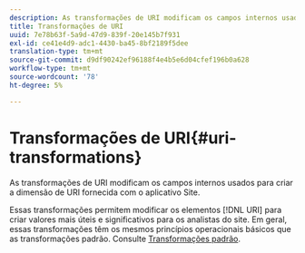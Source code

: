 ```yaml
---
description: As transformações de URI modificam os campos internos usados para criar a dimensão de URI fornecida com o aplicativo Site.
title: Transformações de URI
uuid: 7e78b63f-5a9d-47d9-839f-20e145b7f931
exl-id: ce41e4d9-adc1-4430-ba45-8bf2189f5dee
translation-type: tm+mt
source-git-commit: d9df90242ef96188f4e4b5e6d04cfef196b0a628
workflow-type: tm+mt
source-wordcount: '78'
ht-degree: 5%

---
```


# Transformações de URI{#uri-transformations}

As transformações de URI modificam os campos internos usados para criar a dimensão de URI fornecida com o aplicativo Site.

Essas transformações permitem modificar os elementos [!DNL URI] para criar valores mais úteis e significativos para os analistas do site. Em geral, essas transformações têm os mesmos princípios operacionais básicos que as transformações padrão. Consulte [Transformações padrão](../../../../../home/c-dataset-const-proc/c-data-trans/c-transf-types/c-standard-transf/c-standard-transf.md#concept-25f4bdbf8fe74c4aaeb2fcd226243886).
